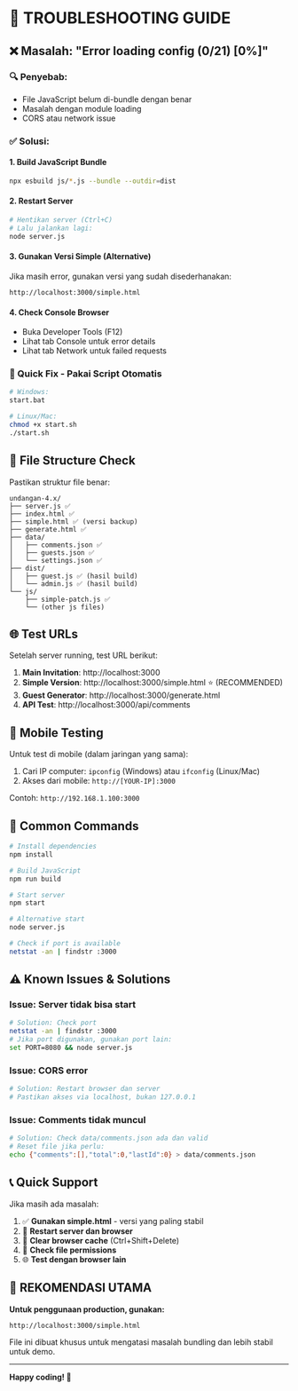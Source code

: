 # 🔧 TROUBLESHOOTING GUIDE

## ❌ Masalah: "Error loading config (0/21) [0%]"

### 🔍 Penyebab:

- File JavaScript belum di-bundle dengan benar
- Masalah dengan module loading
- CORS atau network issue

### ✅ Solusi:

#### 1. Build JavaScript Bundle

```bash
npx esbuild js/*.js --bundle --outdir=dist
```

#### 2. Restart Server

```bash
# Hentikan server (Ctrl+C)
# Lalu jalankan lagi:
node server.js
```

#### 3. Gunakan Versi Simple (Alternative)

Jika masih error, gunakan versi yang sudah disederhanakan:

```
http://localhost:3000/simple.html
```

#### 4. Check Console Browser

- Buka Developer Tools (F12)
- Lihat tab Console untuk error details
- Lihat tab Network untuk failed requests

### 🚀 Quick Fix - Pakai Script Otomatis

```bash
# Windows:
start.bat

# Linux/Mac:
chmod +x start.sh
./start.sh
```

## 📁 File Structure Check

Pastikan struktur file benar:

```
undangan-4.x/
├── server.js ✅
├── index.html ✅
├── simple.html ✅ (versi backup)
├── generate.html ✅
├── data/
│   ├── comments.json ✅
│   ├── guests.json ✅
│   └── settings.json ✅
├── dist/
│   ├── guest.js ✅ (hasil build)
│   └── admin.js ✅ (hasil build)
└── js/
    ├── simple-patch.js ✅
    └── (other js files)
```

## 🌐 Test URLs

Setelah server running, test URL berikut:

1. **Main Invitation**: http://localhost:3000
2. **Simple Version**: http://localhost:3000/simple.html ⭐ (RECOMMENDED)
3. **Guest Generator**: http://localhost:3000/generate.html
4. **API Test**: http://localhost:3000/api/comments

## 📱 Mobile Testing

Untuk test di mobile (dalam jaringan yang sama):

1. Cari IP computer: `ipconfig` (Windows) atau `ifconfig` (Linux/Mac)
2. Akses dari mobile: `http://[YOUR-IP]:3000`

Contoh: `http://192.168.1.100:3000`

## 🔄 Common Commands

```bash
# Install dependencies
npm install

# Build JavaScript
npm run build

# Start server
npm start

# Alternative start
node server.js

# Check if port is available
netstat -an | findstr :3000
```

## ⚠️ Known Issues & Solutions

### Issue: Server tidak bisa start

```bash
# Solution: Check port
netstat -an | findstr :3000
# Jika port digunakan, gunakan port lain:
set PORT=8080 && node server.js
```

### Issue: CORS error

```bash
# Solution: Restart browser dan server
# Pastikan akses via localhost, bukan 127.0.0.1
```

### Issue: Comments tidak muncul

```bash
# Solution: Check data/comments.json ada dan valid
# Reset file jika perlu:
echo {"comments":[],"total":0,"lastId":0} > data/comments.json
```

## 📞 Quick Support

Jika masih ada masalah:

1. ✅ **Gunakan simple.html** - versi yang paling stabil
2. 🔄 **Restart server dan browser**
3. 🧹 **Clear browser cache** (Ctrl+Shift+Delete)
4. 📁 **Check file permissions**
5. 🌐 **Test dengan browser lain**

## 🎯 REKOMENDASI UTAMA

**Untuk penggunaan production, gunakan:**

```
http://localhost:3000/simple.html
```

File ini dibuat khusus untuk mengatasi masalah bundling dan lebih stabil untuk demo.

---

**Happy coding! 🎉**
